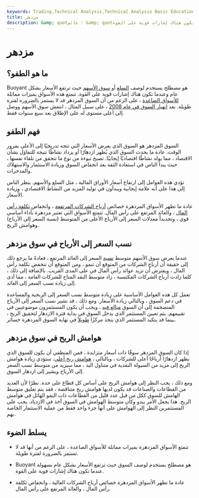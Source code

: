```yaml
---
keywords: Trading,Technical Analysis,Technical Analysis Basic Education
title: مزدهر
description: &amp; quot؛ عائم &amp; quot؛ هو مصطلح يستخدم لوصف السوق التي ترتفع فيها الأسعار بشكل عام بسهولة عندما تكون هناك إشارات قوية على القوة.
---
```


# مزدهر
## ما هو الطفو؟

Buoyant هو مصطلح يستخدم لوصف [السلع](/commodity) أو [سوق الأسهم](/equitymarket) حيث ترتفع الأسعار بشكل عام وعندما تكون هناك إشارات قوية على القوة. تتمتع هذه الأسواق بميزات مماثلة [للأسواق الصاعدة](/bullmarket) ، على الرغم من أن السوق المزدهر قد لا يستمر بالضرورة لفترة طويلة. بعد [انهيار السوق في عام 2008](/stock-market-crash) ، على سبيل المثال ، انتعش سوق الأسهم ووصل إلى أعلى مستوى له على الإطلاق بعد سبع سنوات فقط.

## فهم الطفو

السوق المزدهر هو السوق الذي يعرض الأسعار التي تتجه تدريجيًا إلى الأعلى بمرور الوقت. عادة ما يحدث السوق الذي يُظهر ازدهارًا أو يزداد نشاطًا نتيجة للتفاؤل بشأن الاقتصاد ، مما يولد نشاطًا اقتصاديًا إيجابيًا. تصبح نبوءة من نوع ما تتحقق من تلقاء نفسها ، حيث يبدأ الناس في استعادة الثقة بعد انخفاض السوق وزيادة الاستثمار والاستهلاك والمدخرات.

تؤدي هذه العوامل إلى ارتفاع أسعار الأوراق المالية ، مثل السلع والأسهم. ينظر الناس إلى هذا على أنه علامة إيجابية ويبدأون في توليد المزيد من النشاط الاقتصادي ، وزيادة الأسعار.

عادة ما تظهر الأسواق المزدهرة خصائص [أرباح الشركات المرتفعة](/corporate-profits) ، وانخفاض [تكلفة رأس المال](/costofcapital) ، والعائد المرتفع على رأس المال. تتمتع الأسواق التي تعتبر مزدهرة بأداء أساسي قوي ، وتحديداً معدلات السعر إلى الأرباح الأعلى من المتوسط (نسبة السعر إلى الأرباح) وهوامش الربح.

## نسب السعر إلى الأرباح في سوق مزدهر

عندما يعرض سوق الأسهم متوسط [نسبة](/price-earningsratio) السعر إلى العائد المرتفع ، فعادةً ما يرجع ذلك إلى حقيقة أن أرباح الشركات من المتوقع أن تنمو ، ومن المتوقع أن تنخفض تكلفة رأس المال ، ويفترض أن تزيد عوائد رأس المال في على المدى القريب. بالإضافة إلى ذلك ، كلما زادت أرباح الشركات المكتسبة ، زاد متوسط النقد المتاح للشركات العامة ، مما أدى إلى زيادة نسب السعر إلى العائد.

تعمل كل هذه العوامل الأساسية على زيادة متوسط نسب السعر إلى الربحية والمساعدة في دعم السوق ، وبالتالي زيادة الأسعار. ومع ذلك ، قد تشير نسب السعر إلى الأرباح المتضخمة إلى أن السوق [مبالغ فيه](/overvalued) ، ويجب أن يكون المستثمرون موضوعيين في تقييمهم. يتم تعيين المستثمر الذي يدخل السوق في بداية فترة الازدهار لتحقيق الربح ، بينما قد يتكبد المستثمر الذي يتخذ مركزًا [طويلاً](/long) في نهاية السوق المزدهرة خسائر.

## هوامش الربح في سوق مزدهر

إذا كان السوق المزدهر سوقًا ذات أسعار متزايدة ، فمن المنطقي أن يكون للسوق الذي يظهر ازدهارًا أرباحًا أعلى للشركات ، وبالتالي ، [هوامش ربح أعلى](/profitmargin). ستؤدي زيادة هوامش الربح إلى مزيد من السيولة النقدية في متناول اليد ، مما سيزيد من متوسط نسب السعر إلى الأرباح ويشير إلى ازدهار السوق.

ومع ذلك ، يجب النظر إلى هوامش الربح على أساس كل قطاع على حدة. نظرًا لأن العديد من القطاعات والصناعات قد يكون لديها هوامش ربح متناقصة ، فقد يتم تعليق متوسط الهامش للسوق ككل من قبل عدد قليل من القطاعات ذات النمو الهائل في هوامش الربح. هذا يجعل الأمر يبدو وكأن متوسط الهوامش في السوق آخذ في الازدياد. يجب على المستثمرين النظر إلى الهوامش على أنها جزء واحد فقط من عملية الاستثمار الخاصة بهم.

## يسلط الضوء

- تتمتع الأسواق المزدهرة بميزات مماثلة للأسواق الصاعدة ، على الرغم من أنها قد لا تستمر بالضرورة لفترة طويلة.

- Buoyant هو مصطلح يستخدم لوصف السوق حيث ترتفع الأسعار بشكل عام بسهولة عندما تكون هناك إشارات قوية على القوة.

- عادة ما تظهر الأسواق المزدهرة خصائص أرباح الشركات العالية ، وانخفاض تكلفة رأس المال ، والعائد المرتفع على رأس المال.

